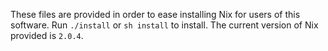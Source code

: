 These files are provided in order to ease installing Nix for users of this
software.  Run `./install` or `sh install` to install.  The current version
of Nix provided is `2.0.4`.
